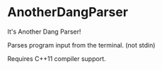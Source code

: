 # AnotherDangParser
It's Another Dang Parser!

Parses program input from the terminal. (not stdin)

Requires C++11 compiler support.
